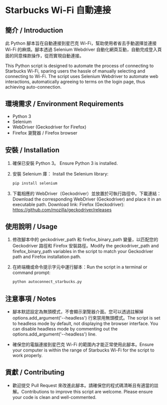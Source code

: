 # Starbucks Wi-Fi 自動連接

## 簡介 / Introduction

此 Python 腳本旨在自動連接到星巴克 Wi-Fi，幫助使用者省去手動選擇並連接 Wi-Fi 的麻煩。腳本透過 Selenium Webdriver 自動化網頁互動，自動完成登入頁面的同意條款操作，從而實現自動連接。

This Python script is designed to automate the process of connecting to Starbucks Wi-Fi, sparing users the hassle of manually selecting and connecting to Wi-Fi. The script uses Selenium Webdriver to automate web interactions, automatically agreeing to terms on the login page, thus achieving auto-connection.

## 環境需求 / Environment Requirements

- Python 3
- Selenium
- WebDriver (Geckodriver for Firefox)
- Firefox 瀏覽器 / Firefox browser

## 安裝 / Installation

1. 確保已安裝 Python 3。
   Ensure Python 3 is installed.

2. 安裝 Selenium 庫：
   Install the Selenium library:

   ```bash
   pip install selenium
   ```
   
2. 下載相應的 WebDriver（Geckodriver）並放置於可執行路徑中。下載連結：
   Download the corresponding WebDriver (Geckodriver) and place it in an executable path. Download link:
   Firefox (Geckodriver): https://github.com/mozilla/geckodriver/releases   

## 使用說明 / Usage
1. 修改腳本中的 geckodriver_path 和 firefox_binary_path 變量，以匹配您的 Geckodriver 路徑和 Firefox 安裝路徑。Modify the geckodriver_path and firefox_binary_path variables in the script to match your Geckodriver path and Firefox installation path.

2. 在終端機或命令提示字元中運行腳本：Run the script in a terminal or command prompt:
	```bash
	python autoconnect_starbucks.py
	```
	
## 注意事項 / Notes
- 腳本默認設定為無頭模式，不會顯示瀏覽器介面。您可以透過註解掉 options.add_argument('--headless') 行來禁用無頭模式。The script is set to headless mode by default, not displaying the browser interface. You can disable headless mode by commenting out the options.add_argument('--headless') line.

- 確保您的電腦連接到星巴克 Wi-Fi 的範圍內才能正常使用此腳本。Ensure your computer is within the range of Starbucks Wi-Fi for the script to work properly.

## 貢獻 / Contributing
- 歡迎提交 Pull Request 來改進此腳本。請確保您的程式碼清晰且有適當的註解。Contributions to improve this script are welcome. Please ensure your code is clean and well-commented.
